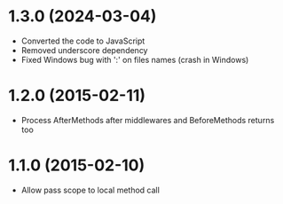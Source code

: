 # 1.3.0 (2024-03-04)
* Converted the code to JavaScript
* Removed underscore dependency
* Fixed Windows bug with ':' on files names (crash in Windows)

# 1.2.0 (2015-02-11)
* Process AfterMethods after middlewares and BeforeMethods returns too

# 1.1.0 (2015-02-10)
* Allow pass scope to local method call